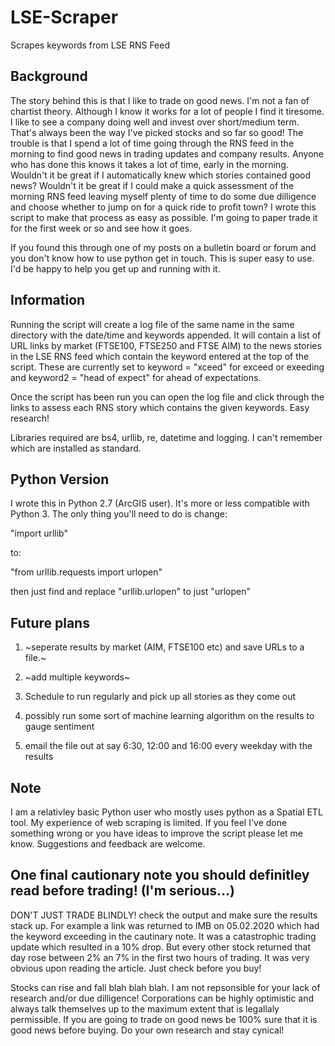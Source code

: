 # LSE-Scraper
Scrapes keywords from LSE RNS Feed


## Background

The story behind this is that I like to trade on good news. I'm not a fan of chartist theory. Although I know it works for a lot of people I find it tiresome. I like to see a company doing well and invest over short/medium term. That's always been the way I've picked stocks and so far so good! The trouble is that I spend a lot of time going through the RNS feed in the morning to find good news in trading updates and company results. Anyone who has done this knows it takes a lot of time, early in the morning. Wouldn't it be great if I automatically knew which stories contained good news? Wouldn't it be great if I could make a quick assessment of the morning RNS feed leaving myself plenty of time to do some due dilligence and choose whether to jump on for a quick ride to profit town? I wrote this script to make that process as easy as possible. I'm going to paper trade it for the first week or so and see how it goes.

If you found this through one of my posts on a bulletin board or forum and you don't know how to use python get in touch. This is super easy to use. I'd be happy to help you get up and running with it.

## Information

Running the script will create a log file of the same name in the same directory with the date/time and keywords appended. It will contain a list of URL links by market (FTSE100, FTSE250 and FTSE AIM) to the news stories in the LSE RNS feed which contain the keyword entered at the top of the script. These are currently set to keyword = "xceed" for exceed or exeeding and keyword2 = "head of expect" for ahead of expectations.

Once the script has been run you can open the log file and click through the links to assess each RNS story which contains the given keywords. Easy research!

Libraries required are bs4, urllib, re, datetime and logging. I can't remember which are installed as standard. 

## Python Version

I wrote this in Python 2.7 (ArcGIS user). It's more or less compatible with Python 3. The only thing you'll need to do is change:

"import urllib"

to:

"from urllib.requests import urlopen"

then just find and replace "urllib.urlopen" to just "urlopen"


## Future plans 

  1) ~seperate results by market (AIM, FTSE100 etc) and save URLs to a file.~
  
  2) ~add multiple keywords~
  
  3) Schedule to run regularly and pick up all stories as they come out
  
  4) possibly run some sort of machine learning algorithm on the results to gauge sentiment
  
  5) email the file out at say 6:30, 12:00 and 16:00 every weekday with the results
  
## Note

I am a relativley basic Python user who mostly uses python as a Spatial ETL tool. My experience of web scraping is limited. If you feel I've done something wrong or you have ideas to improve the script please let me know. Suggestions and feedback are welcome.

## One final cautionary note you should definitley read before trading! (I'm serious...)

DON'T JUST TRADE BLINDLY! check the output and make sure the results stack up. For example a link was returned to IMB on 05.02.2020 which had the keyword exceeding in the cautinary note. It was a catastrophic trading update which resulted in a 10% drop. But every other stock returned that day rose between 2% an 7% in the first two hours of trading. It was very obvious upon reading the article. Just check before you buy!

Stocks can rise and fall blah blah blah. I am not repsonsible for your lack of research and/or due dilligence! Corporations can be highly optimistic and always talk themselves up to the maximum extent that is legallaly permissible. If you are going to trade on good news be 100% sure that it is good news before buying. Do your own research and stay cynical!
